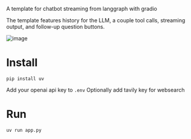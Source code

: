 A template for chatbot streaming from langgraph with gradio

The template features history for the LLM, a couple tool calls, streaming output, and follow-up question buttons.

![image](https://github.com/user-attachments/assets/d98bd033-128e-427a-9d8e-a79eabeb338f)


# Install

    pip install uv

Add your openai api key to `.env`
Optionally add tavily key for websearch

# Run

    uv run app.py
